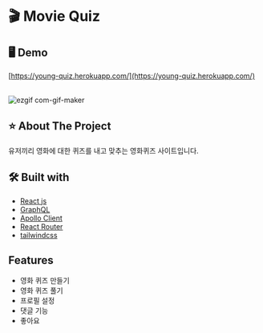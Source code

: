 # 🎬 Movie Quiz

## 🖥 Demo
[https://young-quiz.herokuapp.com/](https://young-quiz.herokuapp.com/)<br><br>

![ezgif com-gif-maker](https://user-images.githubusercontent.com/59763645/156196239-c9c7a9e3-5c42-431f-abb2-75359952c4bc.gif)


## ⭐️ About The Project
유저끼리 영화에 대한 퀴즈를 내고 맞추는 영화퀴즈 사이트입니다.
<br>

## 🛠 Built with
* [React js](https://reactjs.org/)   
* [GraphQL](https://graphql.org/)   
* [Apollo Client](https://www.apollographql.com/docs/react/)
* [React Router](https://reactrouter.com/)
* [tailwindcss](https://tailwindcss.com/)

## Features
* 영화 퀴즈 만들기
* 영화 퀴즈 풀기
* 프로필 설정
* 댓글 기능
* 좋아요
